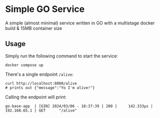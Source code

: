 # Simple GO Service

A simple (almost minimal) service written in GO with a multistage docker build &amp; 15MB container size

## Usage

Simply run the following command to start the service:

```shell
docker compose up
```

There's a single endpoint `/alive`:

```shell
curl http://localhost:8080/alive
# prints out {"message":"Yo I'm alive!"}
```

Calling the endpoint will print:

```text
go-base-app  | [GIN] 2024/03/06 - 18:37:39 | 200 |     142.333µs |    192.168.65.1 | GET      "/alive"
```